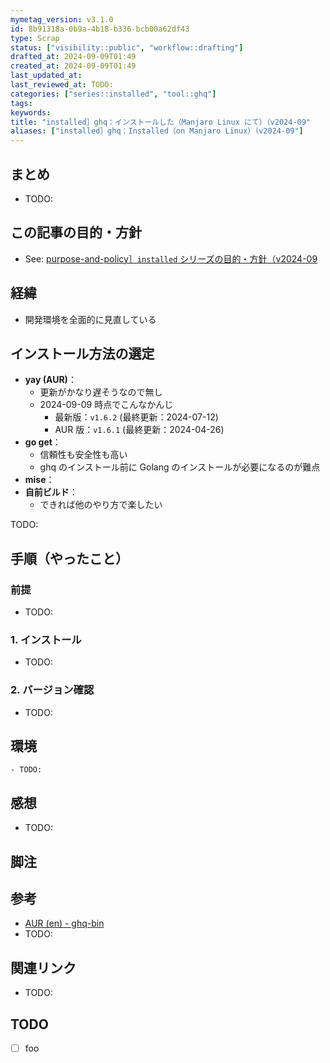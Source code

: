 ```yaml
---
mymetag_version: v3.1.0
id: 8b91318a-0b9a-4b18-b336-bcb00a62df43
type: Scrap
status: ["visibility::public", "workflow::drafting"]
drafted_at: 2024-09-09T01:49
created_at: 2024-09-09T01:49
last_updated_at:
last_reviewed_at: TODO:
categories: ["series::installed", "tool::ghq"]
tags:
keywords:
title: "installed］ghq：インストールした（Manjaro Linux にて）（v2024-09"
aliases: ["installed］ghq：Installed（on Manjaro Linux）（v2024-09"]
---
```


## まとめ

- TODO:

## この記事の目的・方針

- See: [purpose-and-policy］`installed` シリーズの目的・方針（v2024-09](ed0f0a63-51e1-43b0-8cd6-3bb77de060fb.md)

## 経緯

- 開発環境を全面的に見直している

## インストール方法の選定

- **yay (AUR)**：
    - 更新がかなり遅そうなので無し
    - 2024-09-09 時点でこんなかんじ
        - 最新版：`v1.6.2` (最終更新：2024-07-12)
        - AUR 版：`v1.6.1` (最終更新：2024-04-26)
- **go get**：
    - 信頼性も安全性も高い
    - ghq のインストール前に Golang のインストールが必要になるのが難点
- **mise**：
- **自前ビルド**：
    - できれば他のやり方で楽したい

TODO:

## 手順（やったこと）

### 前提

- TODO:

### 1. インストール

- TODO:

### 2. バージョン確認

- TODO:

## 環境

```console
- TODO:
```

## 感想

- TODO:

## 脚注

[^1]: foobarbaz

## 参考

- [AUR (en) - ghq-bin](https://aur.archlinux.org/packages/ghq-bin)
- TODO:

## 関連リンク

- TODO:

## TODO

- [ ] foo
